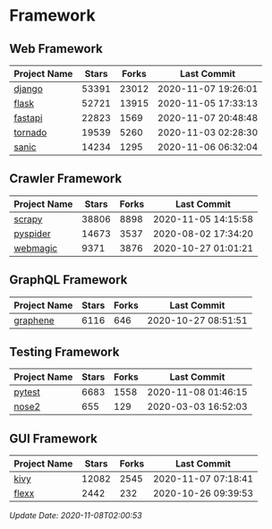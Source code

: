 # Framework

## Web Framework
| Project Name | Stars | Forks | Last Commit |
| ------------ | ----- | ----- | ----------- |
| [django](https://github.com/django/django) | 53391 | 23012 | 2020-11-07 19:26:01 |
| [flask](https://github.com/pallets/flask) | 52721 | 13915 | 2020-11-05 17:33:13 |
| [fastapi](https://github.com/tiangolo/fastapi) | 22823 | 1569 | 2020-11-07 20:48:48 |
| [tornado](https://github.com/tornadoweb/tornado) | 19539 | 5260 | 2020-11-03 02:28:30 |
| [sanic](https://github.com/huge-success/sanic) | 14234 | 1295 | 2020-11-06 06:32:04 |

## Crawler Framework
| Project Name | Stars | Forks | Last Commit |
| ------------ | ----- | ----- | ----------- |
| [scrapy](https://github.com/scrapy/scrapy) | 38806 | 8898 | 2020-11-05 14:15:58 |
| [pyspider](https://github.com/binux/pyspider) | 14673 | 3537 | 2020-08-02 17:34:20 |
| [webmagic](https://github.com/code4craft/webmagic) | 9371 | 3876 | 2020-10-27 01:01:21 |

## GraphQL Framework
| Project Name | Stars | Forks | Last Commit |
| ------------ | ----- | ----- | ----------- |
| [graphene](https://github.com/graphql-python/graphene) | 6116 | 646 | 2020-10-27 08:51:51 |

## Testing Framework
| Project Name | Stars | Forks | Last Commit |
| ------------ | ----- | ----- | ----------- |
| [pytest](https://github.com/pytest-dev/pytest) | 6683 | 1558 | 2020-11-08 01:46:15 |
| [nose2](https://github.com/nose-devs/nose2) | 655 | 129 | 2020-03-03 16:52:03 |

## GUI Framework
| Project Name | Stars | Forks | Last Commit |
| ------------ | ----- | ----- | ----------- |
| [kivy](https://github.com/kivy/kivy) | 12082 | 2545 | 2020-11-07 07:18:41 |
| [flexx](https://github.com/flexxui/flexx) | 2442 | 232 | 2020-10-26 09:39:53 |

*Update Date: 2020-11-08T02:00:53*